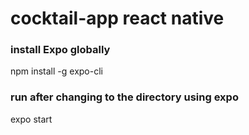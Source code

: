 # cocktail-app react native
### install Expo globally
npm install -g expo-cli
### run after changing to the directory using expo
expo start 
